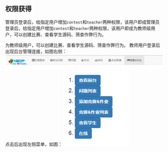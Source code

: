 ## 权限获得


 管理员登录后，给指定用户增加`contest`和`teacher`两种权限，该用户即成管理员登录后，给指定用户增加`contest`和`teacher`两种权限，该用户即成为教师级用户，可以创建比赛、查看学生源码、筛查作弊行为。


 为教师级用户，可以创建比赛、查看学生源码、筛查作弊行为。	教师用户登录后出现后台管理连接，如图右侧：  
![](/images/oj/teacher/nav.png) 	
 点击后出现左侧菜单，如图：
 ![](/images/oj/teacher/teacherside.png)